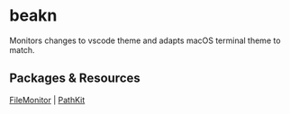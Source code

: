 # beakn
Monitors changes to vscode theme and adapts macOS terminal theme to match.


Packages & Resources
---
[FileMonitor](https://github.com/aus-der-Technik/FileMonitor)
| [PathKit](https://github.com/kylef/PathKit)